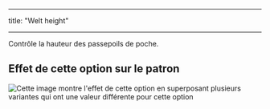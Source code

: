 - - -
title: "Welt height"
- - -

Contrôle la hauteur des passepoils de poche.

## Effet de cette option sur le patron

![Cette image montre l'effet de cette option en superposant plusieurs variantes qui ont une valeur différente pour cette option](wahid_weltheight_sample.svg "Effect of this option on the pattern")
